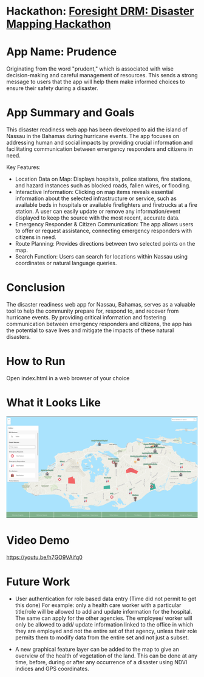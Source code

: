 # Hackathon: [Foresight DRM: Disaster Mapping Hackathon](https://foresight-drm-mapping.devpost.com/?ref_content=featured&ref_feature=challenge&ref_medium=portfolio)

# App Name: Prudence

Originating from the word "prudent," which is associated with wise decision-making and careful management of resources. This sends a strong message to users that the app will help them make informed choices to ensure their safety during a disaster.

# App Summary and Goals

This disaster readiness web app has been developed to aid the island of Nassau in the Bahamas during hurricane events. The app focuses on addressing human and social impacts by providing crucial information and facilitating communication between emergency responders and citizens in need.

Key Features:

- Location Data on Map: Displays hospitals, police stations, fire stations, and hazard instances such as blocked roads, fallen wires, or flooding.
- Interactive Information: Clicking on map items reveals essential information about the selected infrastructure or service, such as available beds in hospitals or available firefighters and firetrucks at a fire station. A user can easily update or remove any information/event displayed to keep the source with the most recent, accurate data.
- Emergency Responder & Citizen Communication: The app allows users to offer or request assistance, connecting emergency responders with citizens in need.
- Route Planning: Provides directions between two selected points on the map.
- Search Function: Users can search for locations within Nassau using coordinates or natural language queries.

# Conclusion

The disaster readiness web app for Nassau, Bahamas, serves as a valuable tool to help the community prepare for, respond to, and recover from hurricane events. By providing critical information and fostering communication between emergency responders and citizens, the app has the potential to save lives and mitigate the impacts of these natural disasters.

# How to Run
Open index.html in a web browser of your choice

# What it Looks Like

![alt text](./app-screenshot.png)

# Video Demo

https://youtu.be/h7GO9VAifq0

# Future Work

- User authentication for role based data entry (Time did not permit to get this done)
For example: only a health care worker with a particular title/role will be allowed to add and update information for the hospital. The same can apply for the other agencies. The employee/ worker will only be allowed to add/ update information linked to the office in which they are employed and not the entire set of that agency, unless their role permits them to modify data from the entire set and not just a subset.

- A new graphical feature layer can be added to the map to give an overview of the health of vegetation of the land. This can be done at any time, before, during or after any occurrence of a disaster using NDVI indices and GPS coordinates. 